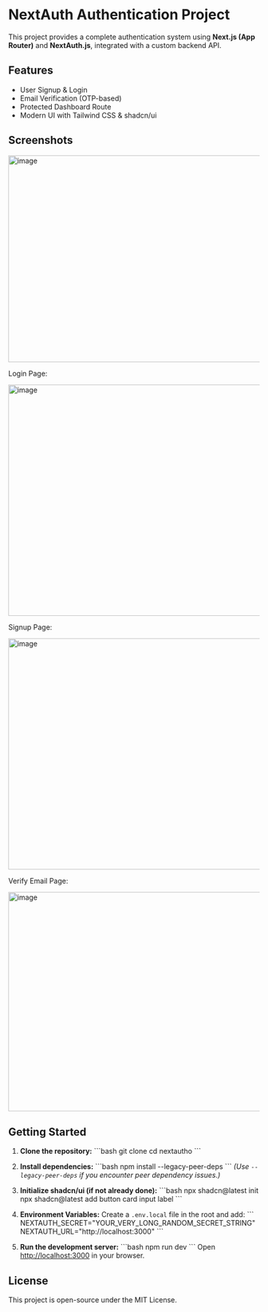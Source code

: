# NextAuth Authentication Project

This project provides a complete authentication system using **Next.js (App Router)** and **NextAuth.js**, integrated with a custom backend API.

## Features

*   User Signup & Login
*   Email Verification (OTP-based)
*   Protected Dashboard Route
*   Modern UI with Tailwind CSS & shadcn/ui

## Screenshots

<img width="657" height="414" alt="image" src="https://github.com/user-attachments/assets/06008ffe-eb28-4a4a-842a-4a658432c1f3" />



Login Page:


<img width="752" height="463" alt="image" src="https://github.com/user-attachments/assets/11e40d15-2300-458f-bcf1-1458ea9a557c" />



Signup Page:


<img width="751" height="463" alt="image" src="https://github.com/user-attachments/assets/6c16f107-fd35-4d42-8e15-893958cba0d1" />



Verify Email Page:


<img width="753" height="439" alt="image" src="https://github.com/user-attachments/assets/455f7846-abc1-4382-b571-49cf2c3f7a16" />

    
## Getting Started

1.  **Clone the repository:**
    \`\`\`bash
    git clone <your-repository-url>
    cd nextautho
    \`\`\`

2.  **Install dependencies:**
    \`\`\`bash
    npm install --legacy-peer-deps
    \`\`\`
    *(Use `--legacy-peer-deps` if you encounter peer dependency issues.)*

3.  **Initialize shadcn/ui (if not already done):**
    \`\`\`bash
    npx shadcn@latest init
    npx shadcn@latest add button card input label
    \`\`\`

4.  **Environment Variables:**
    Create a `.env.local` file in the root and add:
    \`\`\`
    NEXTAUTH_SECRET="YOUR_VERY_LONG_RANDOM_SECRET_STRING"
    NEXTAUTH_URL="http://localhost:3000"
    \`\`\`

5.  **Run the development server:**
    \`\`\`bash
    npm run dev
    \`\`\`
    Open [http://localhost:3000](http://localhost:3000) in your browser.

## License

This project is open-source under the MIT License.

